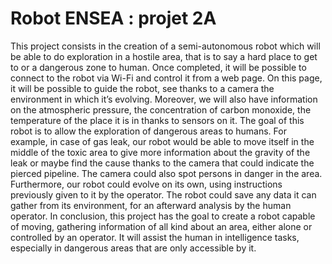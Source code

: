 # Robot ENSEA : projet 2A

This project consists in the creation of a semi-autonomous robot which will be able to do exploration in a hostile area, that is to say a hard place to get to or a dangerous zone to human.
Once completed, it will be possible to connect to the robot via Wi-Fi and control it from a web page. On this page, it will be possible to guide the robot, see thanks to a camera the environment in which it’s evolving. Moreover, we will also have information on the atmospheric pressure, the concentration of carbon monoxide, the temperature of the place it is in thanks to sensors on it.
The goal of this robot is to allow the exploration of dangerous areas to humans. For example, in case of gas leak, our robot would be able to move itself in the middle of the toxic area to give more information about the gravity of the leak or maybe find the cause thanks to the camera that could indicate the pierced pipeline. The camera could also spot persons in danger in the area.
Furthermore, our robot could evolve on its own, using instructions previously given to it by the operator. The robot could save any data it can gather from its environment, for an afterward analysis by the human operator.
In conclusion, this project has the goal to create a robot capable of moving, gathering information of all kind about an area, either alone or controlled by an operator. It will assist the human in intelligence tasks, especially in dangerous areas that are only accessible by it.

